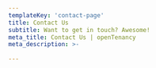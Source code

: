 ```yaml
---
templateKey: 'contact-page'
title: Contact Us
subtitle: Want to get in touch? Awesome!
meta_title: Contact Us | openTenancy
meta_description: >-
 
---
```

